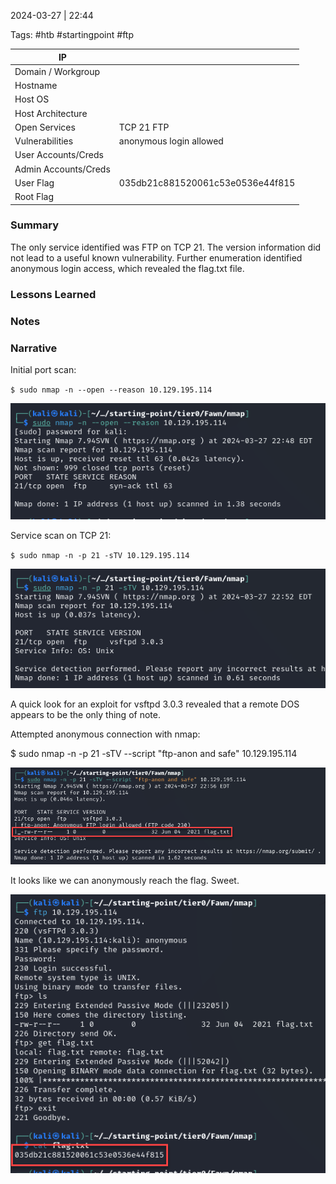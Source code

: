 2024-03-27 | 22:44

Tags: #htb #startingpoint #ftp 



| IP                   |                                  |
| -------------------- | -------------------------------- |
| Domain / Workgroup   |                                  |
| Hostname             |                                  |
| Host OS              |                                  |
| Host Architecture    |                                  |
| Open Services        | TCP 21 FTP                       |
| Vulnerabilities      | anonymous login allowed          |
| User Accounts/Creds  |                                  |
| Admin Accounts/Creds |                                  |
| User Flag            | 035db21c881520061c53e0536e44f815 |
| Root Flag            |                                  |

### Summary
The only service identified was FTP on TCP 21. The version information did not lead to a useful known vulnerability. Further enumeration identified anonymous login access, which revealed the flag.txt file.

### Lessons Learned



### Notes



### Narrative
Initial port scan:

`$ sudo nmap -n --open --reason 10.129.195.114`

![](attachments/Pasted%20image%2020240327224912.png)

Service scan on TCP 21:

`$ sudo nmap -n -p 21 -sTV 10.129.195.114`

![](attachments/Pasted%20image%2020240327225255.png)

A quick look for an exploit for vsftpd 3.0.3 revealed that a remote DOS appears to be the only thing of note.

Attempted anonymous connection with nmap:

$ sudo nmap -n -p 21 -sTV --script "ftp-anon and safe" 10.129.195.114

![](attachments/Pasted%20image%2020240327225728.png)

It looks like we can anonymously reach the flag. Sweet.

![](attachments/Pasted%20image%2020240327225855.png)
